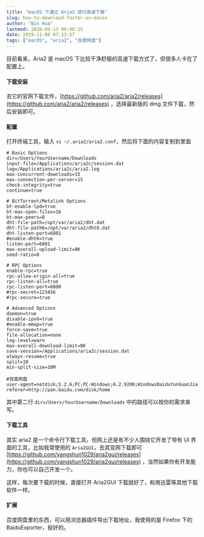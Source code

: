 ```yaml
---
title: "macOS 下通过 Aria2 进行高速下载"
slug: how-to-download-faster-on-macos
author: "Bin Hua"
lastmod: 2020-08-13 09:40:15
date: 2019-11-08 07:23:57
tags: ["macOS", "aria2", "百度网盘"]
---
```


目前看来，Aria2 是 macOS 下比较干净舒服的高速下载方式了，但很多人卡在了配置上。

#### 下载安装

去它的官网下载文件，[https://github.com/aria2/aria2/releases](https://github.com/aria2/aria2/releases) ，选择最新版的 dmg 文件下载，然后安装即可。

#### 配置

打开终端工具，输入 `vi ~/.aria2/aria2.conf`，然后将下面的内容复制到里面

```
# Basic Options
dir=/Users/YourUsername/Downloads
input-file=/Applications/aria2c/session.dat
log=/Applications/aria2c/aria2.log
max-concurrent-downloads=15
max-connection-per-server=15
check-integrity=true
continue=true

# BitTorrent/Metalink Options
bt-enable-lpd=true
bt-max-open-files=16
bt-max-peers=8
dht-file-path=/opt/var/aria2/dht.dat
dht-file-path6=/opt/var/aria2/dht6.dat
dht-listen-port=6801
#enable-dht6=true
listen-port=6801
max-overall-upload-limit=0K
seed-ratio=0

# RPC Options
enable-rpc=true
rpc-allow-origin-all=true
rpc-listen-all=true
rpc-listen-port=6800
#rpc-secret=123456
#rpc-secure=true

# Advanced Options
daemon=true
disable-ipv6=true
#enable-mmap=true
force-save=true
file-allocation=none
log-level=warn
max-overall-download-limit=0K
save-session=/Applications/aria2c/session.dat
always-resume=true
split=10
min-split-size=10M

#百度网盘
user-agent=netdisk;5.2.6;PC;PC-Windows;6.2.9200;WindowsBaiduYunGuanJia
referer=http://pan.baidu.com/disk/home
```

其中第二行 `dir=/Users/YourUsername/Downloads` 中的路径可以按你的需求来写。

#### 下载工具

其实 aria2 是一个命令行下载工具，但网上还是有不少人围绕它开发了带有 UI 界面的工具，比如我常使用的 `Aria2GUI`，去其官网下载即可 [https://github.com/yangshun1029/aria2gui/releases](https://github.com/yangshun1029/aria2gui/releases) ，当然如果你有开发能力，你也可以自己开发一个。

这样，每次要下载的时候，直接打开 Aria2GUI 下载就好了，和用迅雷等其他下载软件一样。

#### 扩展

百度网盘里的东西，可以用浏览器插件导出下载地址，我使用的是 Firefox 下的 BaiduExporter，挺好的。